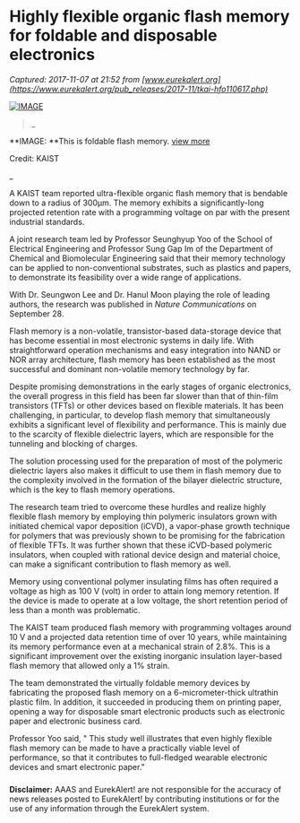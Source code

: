 # Highly flexible organic flash memory for foldable and disposable electronics

_Captured: 2017-11-07 at 21:52 from [www.eurekalert.org](https://www.eurekalert.org/pub_releases/2017-11/tkai-hfo110617.php)_

[ ![IMAGE](https://media.eurekalert.org/multimedia_prod/pub/web/155277_web.jpg) ](https://www.eurekalert.org/multimedia/pub/155277.php)

> _ 

**IMAGE: **This is foldable flash memory. [view more ](https://www.eurekalert.org/multimedia/pub/155277.php)

Credit: KAIST

_

A KAIST team reported ultra-flexible organic flash memory that is bendable down to a radius of 300μm. The memory exhibits a significantly-long projected retention rate with a programming voltage on par with the present industrial standards.

A joint research team led by Professor Seunghyup Yoo of the School of Electrical Engineering and Professor Sung Gap Im of the Department of Chemical and Biomolecular Engineering said that their memory technology can be applied to non-conventional substrates, such as plastics and papers, to demonstrate its feasibility over a wide range of applications.

With Dr. Seungwon Lee and Dr. Hanul Moon playing the role of leading authors, the research was published in _Nature Communications_ on September 28.

Flash memory is a non-volatile, transistor-based data-storage device that has become essential in most electronic systems in daily life. With straightforward operation mechanisms and easy integration into NAND or NOR array architecture, flash memory has been established as the most successful and dominant non-volatile memory technology by far.

Despite promising demonstrations in the early stages of organic electronics, the overall progress in this field has been far slower than that of thin-film transistors (TFTs) or other devices based on flexible materials. It has been challenging, in particular, to develop flash memory that simultaneously exhibits a significant level of flexibility and performance. This is mainly due to the scarcity of flexible dielectric layers, which are responsible for the tunneling and blocking of charges.

The solution processing used for the preparation of most of the polymeric dielectric layers also makes it difficult to use them in flash memory due to the complexity involved in the formation of the bilayer dielectric structure, which is the key to flash memory operations.

The research team tried to overcome these hurdles and realize highly flexible flash memory by employing thin polymeric insulators grown with initiated chemical vapor deposition (iCVD), a vapor-phase growth technique for polymers that was previously shown to be promising for the fabrication of flexible TFTs. It was further shown that these iCVD-based polymeric insulators, when coupled with rational device design and material choice, can make a significant contribution to flash memory as well.

Memory using conventional polymer insulating films has often required a voltage as high as 100 V (volt) in order to attain long memory retention. If the device is made to operate at a low voltage, the short retention period of less than a month was problematic.

The KAIST team produced flash memory with programming voltages around 10 V and a projected data retention time of over 10 years, while maintaining its memory performance even at a mechanical strain of 2.8%. This is a significant improvement over the existing inorganic insulation layer-based flash memory that allowed only a 1% strain.

The team demonstrated the virtually foldable memory devices by fabricating the proposed flash memory on a 6-micrometer-thick ultrathin plastic film. In addition, it succeeded in producing them on printing paper, opening a way for disposable smart electronic products such as electronic paper and electronic business card.

Professor Yoo said, " This study well illustrates that even highly flexible flash memory can be made to have a practically viable level of performance, so that it contributes to full-fledged wearable electronic devices and smart electronic paper."

###

**Disclaimer:** AAAS and EurekAlert! are not responsible for the accuracy of news releases posted to EurekAlert! by contributing institutions or for the use of any information through the EurekAlert system.
